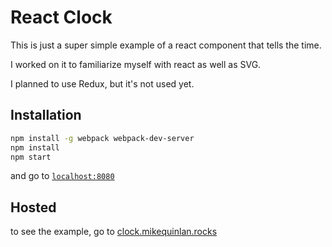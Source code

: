 # React Clock

This is just a super simple example of a react component that tells the time.

I worked on it to familiarize myself with react as well as SVG.

I planned to use Redux, but it's not used yet.

## Installation

```bash
npm install -g webpack webpack-dev-server
npm install
npm start
```

and go to [`localhost:8080`](http://localhost:8080)

## Hosted

to see the example, go to [clock.mikequinlan.rocks](http://clock.mikequinlan.rocks)
